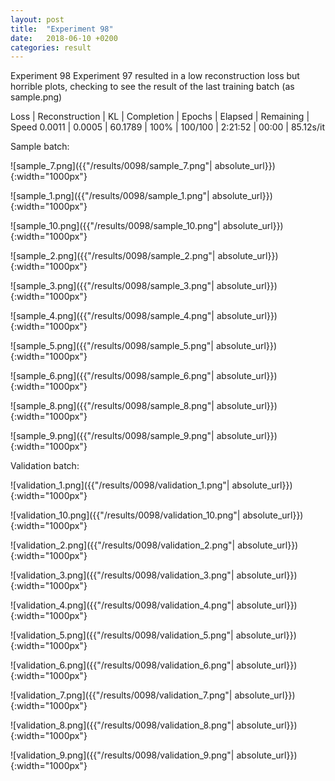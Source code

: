 ```yaml
---
layout: post
title:  "Experiment 98"
date:   2018-06-10 +0200
categories: result
---
```

Experiment 98
Experiment 97 resulted in a low reconstruction loss but horrible plots, checking to see the result of the last training batch (as sample.png)

Loss | Reconstruction | KL | Completion | Epochs | Elapsed | Remaining | Speed
0.0011 | 0.0005 | 60.1789 | 100% | 100/100 | 2:21:52 | 00:00 | 85.12s/it



Sample batch:

![sample_7.png]({{"/results/0098/sample_7.png"| absolute_url}}){:width="1000px"}

![sample_1.png]({{"/results/0098/sample_1.png"| absolute_url}}){:width="1000px"}

![sample_10.png]({{"/results/0098/sample_10.png"| absolute_url}}){:width="1000px"}

![sample_2.png]({{"/results/0098/sample_2.png"| absolute_url}}){:width="1000px"}

![sample_3.png]({{"/results/0098/sample_3.png"| absolute_url}}){:width="1000px"}

![sample_4.png]({{"/results/0098/sample_4.png"| absolute_url}}){:width="1000px"}

![sample_5.png]({{"/results/0098/sample_5.png"| absolute_url}}){:width="1000px"}

![sample_6.png]({{"/results/0098/sample_6.png"| absolute_url}}){:width="1000px"}

![sample_8.png]({{"/results/0098/sample_8.png"| absolute_url}}){:width="1000px"}

![sample_9.png]({{"/results/0098/sample_9.png"| absolute_url}}){:width="1000px"}

Validation batch:

![validation_1.png]({{"/results/0098/validation_1.png"| absolute_url}}){:width="1000px"}

![validation_10.png]({{"/results/0098/validation_10.png"| absolute_url}}){:width="1000px"}

![validation_2.png]({{"/results/0098/validation_2.png"| absolute_url}}){:width="1000px"}

![validation_3.png]({{"/results/0098/validation_3.png"| absolute_url}}){:width="1000px"}

![validation_4.png]({{"/results/0098/validation_4.png"| absolute_url}}){:width="1000px"}

![validation_5.png]({{"/results/0098/validation_5.png"| absolute_url}}){:width="1000px"}

![validation_6.png]({{"/results/0098/validation_6.png"| absolute_url}}){:width="1000px"}

![validation_7.png]({{"/results/0098/validation_7.png"| absolute_url}}){:width="1000px"}

![validation_8.png]({{"/results/0098/validation_8.png"| absolute_url}}){:width="1000px"}

![validation_9.png]({{"/results/0098/validation_9.png"| absolute_url}}){:width="1000px"}
